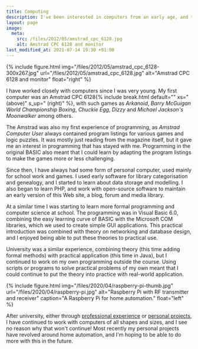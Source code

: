 ```yaml
---
title: Computing
description: I've been interested in computers from an early age, and that's an interest that's only grown over the years.
layout: page
image:
  meta:
    src: /files/2012/05/amstrad_cpc_6128.jpg
    alt: Amstrad CPC 6128 and monitor
last_modified_at: 2021-07-14 19:30 +01:00
---
```


{% include figure.html img="/files/2012/05/amstrad_cpc_6128-300x267.jpg" url="/files/2012/05/amstrad_cpc_6128.jpg" alt="Amstrad CPC 6128 and monitor" float="right" %}

I have worked closely with computers since I was very young. My first computer was an Amstrad CPC 6128{% include break.html default="" xs=" (above)" s_up=" (right)" %}, with such games as _Arkanoid_, _Barry McGuigan World Championship Boxing_, _Chuckie Egg_, _Dizzy_ and _Michael Jackson's Moonwalker_ among others.

The Amstrad was also my first experience of programming, as _Amstrad Computer User_ always contained program listings for various games and logic puzzles. It was mostly just reading from the magazine itself, but it gave me an interest in programming that has stayed with me. Programming in the original BASIC also meant that I could learn by adapting the program listings to make the games more or less challenging.

Since then, I have always had some form of personal computer, used mainly for school work and games. I used early software for library categorisation and genealogy, and I started to learn about data storage and modelling. I also began to learn PHP, and work with open-source software to maintain an early version of this Web site, a blog, forum and media library.

At a similar time I was starting to learn more formal programming and computer science at school. The programming was in Visual Basic 6.0, combining the easy learning curve of BASIC with the Microsoft COM libraries, which we used to create simple GUI applications. This practical introduction was combined with theory on networking and database design, and I enjoyed being able to put these theories to practical use.

University was a similar experience, combining theory (this time adding formal methods) with practical application (this time in Java), but I continued to work on my own programming outside the course. Using scripts or programs to solve practical problems of my own meant that I could continue to put the theory into practice with real-world application.

{% include figure.html img="/files/2020/04/raspberry-pi-thumb.jpg" url="/files/2020/04/raspberry-pi.jpg" alt="Raspberry Pi with RF transmitter and receiver" caption="A Raspberry Pi for home automation." float="left" %}

After university, either through [professional experience](/cv/) or [personal projects](/projects/), I have continued to work with computers of all shapes and sizes, and I see no reason why that won't continue! Most recently my personal projects have revolved around home automation, and I'm hoping to be able to do more with this in the future.
